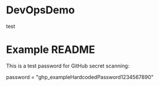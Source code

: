 # DevOpsDemo

test


# Example README

This is a test password for GitHub secret scanning:

password = "ghp_exampleHardcodedPassword1234567890"

